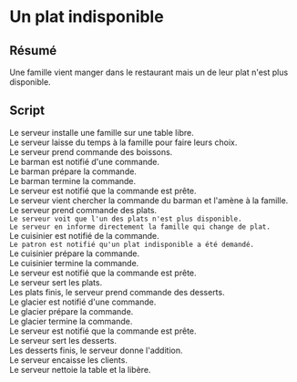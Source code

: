 Un plat indisponible
======================

Résumé
------
Une famille vient manger dans le restaurant mais un de leur plat n'est plus disponible.

Script
------
Le serveur installe une famille sur une table libre.  
Le serveur laisse du temps à la famille pour faire leurs choix.  
Le serveur prend commande des boissons.  
Le barman est notifié d'une commande.  
Le barman prépare la commande.  
Le barman termine la commande.  
Le serveur est notifié que la commande est prête.  
Le serveur vient chercher la commande du barman et l'amène à la famille.  
Le serveur prend commande des plats.  
`Le serveur voit que l'un des plats n'est plus disponible.`    
`Le serveur en informe directement la famille qui change de plat.`   
Le cuisinier est notifié de la commande.   
`Le patron est notifié qu'un plat indisponible a été demandé.`   
Le cuisinier prépare la commande.  
Le cuisinier termine la commande.  
Le serveur est notifié que la commande est prête.   
Le serveur sert les plats.  
Les plats finis, le serveur prend commande des desserts.  
Le glacier est notifié d'une commande.  
Le glacier prépare la commande.  
Le glacier termine la commande.  
Le serveur est notifié que la commande est prête.  
Le serveur sert les desserts.  
Les desserts finis, le serveur donne l'addition.  
Le serveur encaisse les clients.  
Le serveur nettoie la table et la libère.
